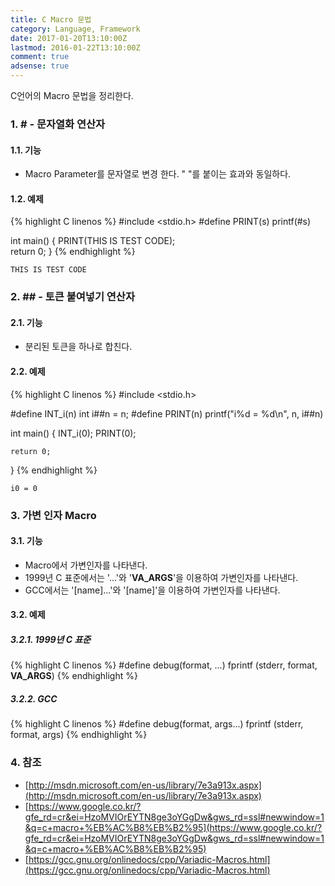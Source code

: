 ```yaml
---
title: C Macro 문법
category: Language, Framework
date: 2017-01-20T13:10:00Z
lastmod: 2016-01-22T13:10:00Z
comment: true
adsense: true
---
```


C언어의 Macro 문법을 정리한다.

### 1. # - 문자열화 연산자

#### 1.1. 기능

* Macro Parameter를 문자열로 변경 한다. " "를 붙이는 효과와 동일하다.

#### 1.2. 예제

{% highlight C linenos %}
#include <stdio.h>
#define PRINT(s)    printf(#s)

int main()
{
    PRINT(THIS IS TEST CODE);                          
    return 0;
}
{% endhighlight %}

~~~
THIS IS TEST CODE
~~~

### 2. ## - 토큰 붙여넣기 연산자

#### 2.1. 기능

* 분리된 토큰을 하나로 합친다.

#### 2.2. 예제

{% highlight C linenos %}
#include <stdio.h>

#define INT_i(n)        int i##n = n;
#define PRINT(n)        printf("i%d = %d\n", n, i##n)

int main()
{
    INT_i(0);
    PRINT(0);

    return 0;
}
{% endhighlight %}

~~~
i0 = 0
~~~

### 3. 가변 인자 Macro

#### 3.1. 기능

* Macro에서 가변인자를 나타낸다.
* 1999년 C 표준에서는 '...'와 '__VA_ARGS__'을 이용하여 가변인자를 나타낸다.
* GCC에서는 '[name]...'와 '[name]'을 이용하여 가변인자를 나타낸다.

#### 3.2. 예제

##### 3.2.1. 1999년 C 표준

{% highlight C linenos %}
#define debug(format, ...) fprintf (stderr, format, __VA_ARGS__)
{% endhighlight %}

##### 3.2.2. GCC

{% highlight C linenos %}
#define debug(format, args...) fprintf (stderr, format, args)
{% endhighlight %}

### 4. 참조

* [http://msdn.microsoft.com/en-us/library/7e3a913x.aspx](http://msdn.microsoft.com/en-us/library/7e3a913x.aspx)
* [https://www.google.co.kr/?gfe_rd=cr&ei=HzoMVIOrEYTN8ge3oYGgDw&gws_rd=ssl#newwindow=1&q=c+macro+%EB%AC%B8%EB%B2%95](https://www.google.co.kr/?gfe_rd=cr&ei=HzoMVIOrEYTN8ge3oYGgDw&gws_rd=ssl#newwindow=1&q=c+macro+%EB%AC%B8%EB%B2%95)
* [https://gcc.gnu.org/onlinedocs/cpp/Variadic-Macros.html](https://gcc.gnu.org/onlinedocs/cpp/Variadic-Macros.html)
